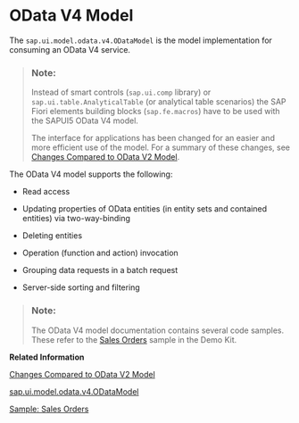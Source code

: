 <!-- loio5de13cf4dd1f4a3480f7e2eaaee3f5b8 -->

# OData V4 Model

The `sap.ui.model.odata.v4.ODataModel` is the model implementation for consuming an OData V4 service.

> ### Note:  
> Instead of smart controls \(`sap.ui.comp` library\) or `sap.ui.table.AnalyticalTable` \(or analytical table scenarios\) the SAP Fiori elements building blocks \(`sap.fe.macros`\) have to be used with the SAPUI5 OData V4 model.
> 
> The interface for applications has been changed for an easier and more efficient use of the model. For a summary of these changes, see [Changes Compared to OData V2 Model](changes-compared-to-odata-v2-model-abd4d7c.md).

The OData V4 model supports the following:

-   Read access

-   Updating properties of OData entities \(in entity sets and contained entities\) via two-way-binding

-   Deleting entities

-   Operation \(function and action\) invocation

-   Grouping data requests in a batch request

-   Server-side sorting and filtering


> ### Note:  
> The OData V4 model documentation contains several code samples. These refer to the [Sales Orders](https://ui5.sap.com/#/entity/sap.ui.model.odata.v4.ODataModel/sample/sap.ui.core.sample.odata.v4.SalesOrders) sample in the Demo Kit.

**Related Information**  


[Changes Compared to OData V2 Model](changes-compared-to-odata-v2-model-abd4d7c.md "This section outlines the main differences between the OData V2 and OData V4 models.")

[sap.ui.model.odata.v4.ODataModel](https://ui5.sap.com/#/api/sap.ui.model.odata.v4.ODataModel)

[Sample: Sales Orders](https://ui5.sap.com/#/entity/sap.ui.model.odata.v4.ODataModel/sample/sap.ui.core.sample.odata.v4.SalesOrders)

